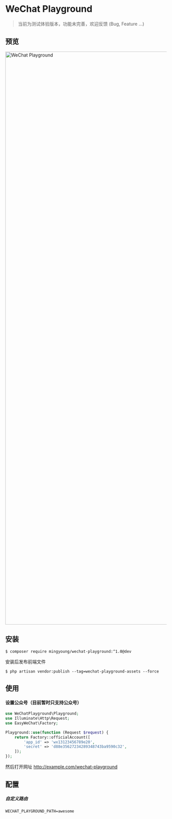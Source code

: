 # WeChat Playground

> 当前为测试体验版本，功能未完善，欢迎反馈 (Bug, Feature ...)

## 预览

<img width="1783" alt="WeChat Playground" src="https://user-images.githubusercontent.com/6228858/56093850-003ac100-5f00-11e9-91d1-f9c7ea1cb74e.png">

## 安装

```shell
$ composer require mingyoung/wechat-playground:^1.0@dev
```

安装后发布前端文件

```shell
$ php artisan vendor:publish --tag=wechat-playground-assets --force
```

## 使用

#### 设置公众号（目前暂时只支持公众号）

```php
use WeChatPlayground\Playground;
use Illuminate\Http\Request;
use EasyWeChat\Factory;

Playground::use(function (Request $request) {
    return Factory::officialAccount([
        'app_id' => 'wx13123456789e20',
        'secret' => 'd88e35627234289348743ba9590c32',
    ]);
});
```

然后打开网址 http://example.com/wechat-playground

## 配置

##### 自定义路由

```
WECHAT_PLAYGROUND_PATH=awesome
```
